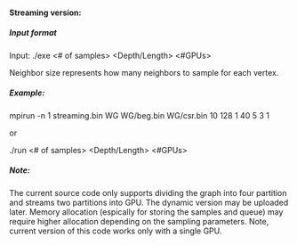 #### Streaming version:

##### Input format
Input: ./exe <dataset name> <beg file> <csr file> <ThreadBlocks> <Threads> <# of samples> <FrontierSize> <NeighborSize> <Depth/Length> <#GPUs>

Neighbor size represents how many neighbors to sample for each vertex.

##### Example:
mpirun -n 1 streaming.bin WG WG/beg.bin WG/csr.bin 10 128 1 40 5 3 1

or 

./run <# of samples> <FrontierSize> <NeighborSize> <Depth/Length> <#GPUs>  



##### Note:
The current source code only supports dividing the graph into four partition and streams two partitions into GPU. The dynamic version may be uploaded later. Memory allocation (espically for storing the samples and queue) may require higher allocation depending on the sampling parameters. 
Note, current version of this code works only with a single GPU. 
